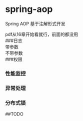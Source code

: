 # spring-aop
Spring AOP 基于注解形式开发    

pdf从16章开始看就行，前面的都没用    
###日志    
带参数  
不带参数    
###权限    

### 性能监控    
### 异常处理    
### 分布式锁
##TODO    

